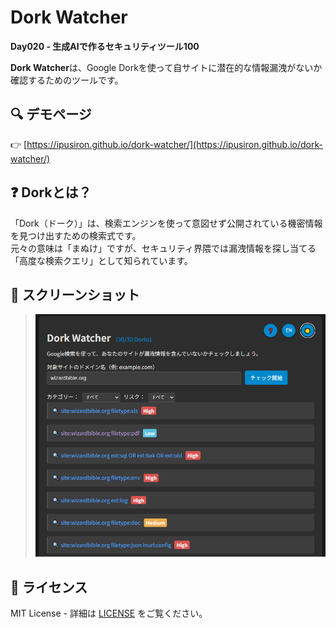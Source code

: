 # Dork Watcher

**Day020 - 生成AIで作るセキュリティツール100**

**Dork Watcher**は、Google Dorkを使って自サイトに潜在的な情報漏洩がないか確認するためのツールです。

## 🔍 デモページ

👉 [https://ipusiron.github.io/dork-watcher/](https://ipusiron.github.io/dork-watcher/)

## ❓ Dorkとは？

「Dork（ドーク）」は、検索エンジンを使って意図せず公開されている機密情報を見つけ出すための検索式です。  
元々の意味は「まぬけ」ですが、セキュリティ界隈では漏洩情報を探し当てる「高度な検索クエリ」として知られています。

## 📸 スクリーンショット

> ![](assets/screenshot.png)

## 📄 ライセンス

MIT License - 詳細は [LICENSE](LICENSE) をご覧ください。
